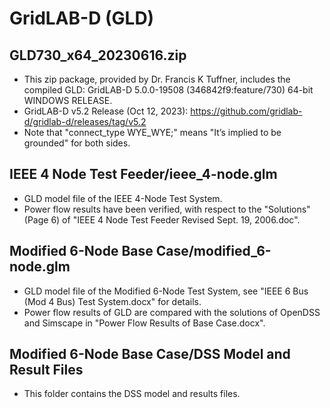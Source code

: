 # GridLAB-D (GLD)

## GLD730_x64_20230616.zip
- This zip package, provided by Dr. Francis K Tuffner, includes the compiled GLD: GridLAB-D 5.0.0-19508 (346842f9:feature/730) 64-bit WINDOWS RELEASE.
- GridLAB-D v5.2 Release (Oct 12, 2023): https://github.com/gridlab-d/gridlab-d/releases/tag/v5.2
- Note that "connect_type WYE_WYE;" means "It’s implied to be grounded" for both sides.

## IEEE 4 Node Test Feeder/ieee_4-node.glm
- GLD model file of the IEEE 4-Node Test System.
- Power flow results have been verified, with respect to the "Solutions" (Page 6) of "IEEE 4 Node Test Feeder Revised Sept. 19, 2006.doc".

## Modified 6-Node Base Case/modified_6-node.glm
- GLD model file of the Modified 6-Node Test System, see "IEEE 6 Bus (Mod 4 Bus) Test System.docx" for details.
- Power flow results of GLD are compared with the solutions of OpenDSS and Simscape in "Power Flow Results of Base Case.docx".

## Modified 6-Node Base Case/DSS Model and Result Files
- This folder contains the DSS model and results files.

